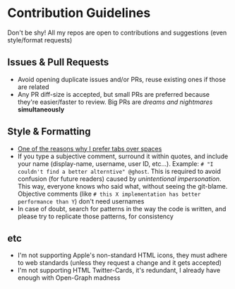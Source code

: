 # Contribution Guidelines
Don't be shy! All my repos are open to contributions and suggestions (even style/format requests)

## Issues & Pull Requests
- Avoid opening duplicate issues and/or PRs, reuse existing ones if those are related
- Any PR diff-size is accepted, but small PRs are preferred because they're easier/faster to review. Big PRs are *dreams and nightmares* **simultaneously**

## Style & Formatting
- [One of the reasons why I prefer tabs over spaces](https://dev.to/alexandersandberg/why-we-should-default-to-tabs-instead-of-spaces-for-an-accessible-first-environment-101f)
- If you type a subjective comment, surround it within quotes, and include your name (display-name, username, user ID, etc...). Example: `# "I couldn't find a better alterntive" @ghost`. This is required to avoid confusion (for future readers) caused by *unintentional impersonation*. This way, everyone knows who said what, without seeing the git-blame. Objective comments (like `# this X implementation has better performance than Y`) don't need usernames
- In case of doubt, search for patterns in the way the code is written, and please try to replicate those patterns, for consistency

## etc
- I'm not supporting Apple's non-standard HTML icons, they must adhere to web standards (unless they request a change and it gets accepted)
- I'm not supporting HTML Twitter-Cards, it's redundant, I already have enough with Open-Graph madness
